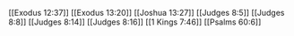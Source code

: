 [[Exodus 12:37]]
[[Exodus 13:20]]
[[Joshua 13:27]]
[[Judges 8:5]]
[[Judges 8:8]]
[[Judges 8:14]]
[[Judges 8:16]]
[[1 Kings 7:46]]
[[Psalms 60:6]]
